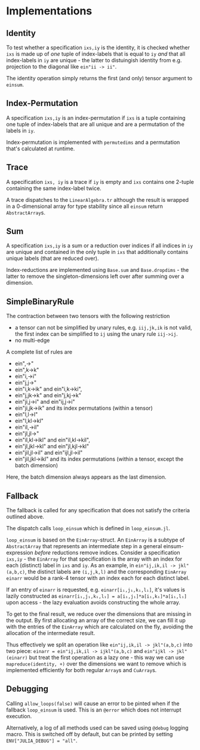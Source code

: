 # Implementations

## Identity
To test whether a specification `ixs,iy` is the identity, it is checked whether
`ixs` is made up of _one_ tuple of index-labels that is equal to `iy` _and_
that all index-labels in `iy` are unique - the latter to distuingish identity
from e.g. projection to the diagonal like `ein"ii -> ii"`.

The identity operation simply returns the first (and only) tensor argument to `einsum`.

## Index-Permutation

A specification `ixs,iy` is an index-permutation if `ixs` is a tuple containing
one tuple of index-labels that are all unique and are a permutation of the labels
in `iy`.

Index-permutation is implemented with `permutedims` and a permutation that's calculated
at runtime.

## Trace

A specification `ixs, iy` is a trace if `iy` is empty and `ixs` contains one
2-tuple containing the same index-label twice.

A trace dispatches to the `LinearAlgebra.tr` although the result is wrapped in
a 0-dimensional array for type stability since all `einsum` return `AbstractArray`s.

## Sum

A specification `ixs,iy` is a sum or a reduction over indices if all indices in `iy`
are unique and contained in the only tuple in `ixs` that additionally contains
unique labels (that are reduced over).

Index-reductions are implemented using `Base.sum` and `Base.dropdims` - the latter
to remove the singleton-dimensions left over after summing over a dimension.

## SimpleBinaryRule
The contraction between two tensors with the following restriction
* a tensor can not be simplified by unary rules, e.g. `iij,jk,ik` is not valid, the first index can be simplified to `ij` using the unary rule `iij->ij`.
* no multi-edge

A complete list of rules are
* ein",->"
* ein",k->k"
* ein"i,->i"
* ein"j,j->"
* ein"i,k->ik" and ein"i,k->ki",
* ein"j,jk->k" and ein"j,kj->k"
* ein"ji,j->i" and ein"ij,j->i"
* ein"ji,jk->ik" and its index permutations (within a tensor)
* ein"l,l->l"
* ein"l,kl->kl"
* ein"il,->il"
* ein"jl,jl->"
* ein"il,kl->ikl" and ein"il,kl->kil",
* ein"jl,jkl->kl" and ein"jl,kjl->kl"
* ein"jil,jl->il" and ein"ijl,jl->il"
* ein"jil,jkl->ikl" and its index permutations (within a tensor, except the batch dimension)

Here, the batch dimension always appears as the last dimension.

## Fallback

The fallback is called for any specification that does not satisfy the criteria
outlined above.

The dispatch calls `loop_einsum` which is defined in `loop_einsum.jl`.

`loop_einsum` is based on the `EinArray`-struct.
An `EinArray` is a subtype of `AbstractArray` that represents an intermediate
step in a general einsum-expression _before_ reductions remove indices.
Consider a specification `ixs,iy` - the `EinArray` for that specification is
the array with an index for each (distinct) label in `ixs` and `iy`.
As an example, in `ein"ij,ik,il -> jkl"(a,b,c)`, the distinct labels are `(i,j,k,l)`
and the corresponding `EinArray` `einarr` would be a rank-4 tensor with an index each for
each distinct label.

If an entry of `einarr` is requested, e.g. `einarr[i₁,j₁,k₁,l₁]`, it's values is lazily
constructed as `einarr[i₁,j₁,k₁,l₁] = a[i₁,j₁]*a[i₁,k₁]*a[i₁,l₁]` upon access - the lazy evaluation avoids constructing the whole array.

To get to the final result, we reduce over the dimensions that are missing in
the output. By first allocating an array of the correct size, we can fill it
up with the entries of the `EinArray` which are calculated on the fly,
avoiding the allocation of the intermediate result.

Thus effectively we split an operation like `ein"ij,ik,il -> jkl"(a,b,c)` into
two piece: `einarr = ein"ij,ik,il -> ijkl"(a,b,c)` and `ein"ijkl -> jkl"(einarr)`
but treat the first operation as a lazy one - this way we can use `mapreduce(identity, +)`
over the dimensions we want to remove which is implemented efficiently for both
regular `Array`s and `CuArray`s.

## Debugging

Calling `allow_loops(false)` will cause an error to be pinted when if the 
fallback `loop_einsum` is used. This is an `@error` which does not interrupt execution. 

Alternatively, a log of all methods used can be saved using `@debug` logging macro. 
This is switched off by default, but can be printed by setting `ENV["JULIA_DEBUG"] = "all"`.
